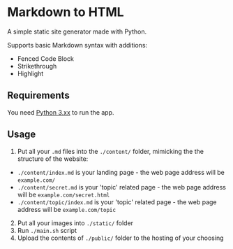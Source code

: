 # Markdown to HTML

A simple static site generator made with Python.

Supports basic Markdown syntax with additions:
* Fenced Code Block
* Strikethrough
* Highlight

## Requirements

You need [Python 3.xx](https://www.python.org/downloads/) to run the app.

## Usage

1. Put all your `.md` files into the `./content/` folder, mimicking the the structure of the website:
* `./content/index.md` is your landing page - the web page address will be `example.com/`
* `./content/secret.md` is your 'topic' related page - the web page address will be `example.com/secret.html`
* `./content/topic/index.md` is your 'topic' related page - the web page address will be `example.com/topic`
2. Put all your images into `./static/` folder
3. Run `./main.sh` script
4. Upload the contents of `./public/` folder to the hosting of your choosing